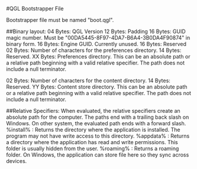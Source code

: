 #QGL Bootstrapper File

Bootstrapper file must be named "boot.qgl".

##Binary layout:
04 Bytes: QGL Version
12 Bytes: Padding
16 Bytes: GUID magic number. Must be "00DA5445-8F97-4DA7-B6A4-3B0DA4F90874"
    in binary form.
16 Bytes: Engine GUID. Currently unused.
16 Bytes: Reserved
02 Bytes: Number of characters for the preferences directory.
14 Bytes: Reserved.
XX Bytes: Preferences directory. This can be an absolute path or a relative 
    path beginning with a valid relative specifier. The path does not include a
    null terminator.

02 Bytes: Number of characters for the content directory.
14 Bytes: Reserved.
YY Bytes: Content store directory. This can be an absolute path or a relative 
    path beginning with a valid relative specifier. The path does not include a
    null terminator.


##Relative Specifiers:
When evaluated, the relative specifiers create an absolute path for the 
computer. The paths end with a trailing back slash on Windows. On other 
system, the evaluated path ends with a forward slash.
%install%   : Returns the directory where the application is installed.
              The program may not have write access to this directory.
%appdata%   : Returns a directory where the application has read and write
              permissions. This folder is usually hidden from the user.
%roaming%   : Returns a roaming folder. On Windows, the application can store
              file here so they sync across devices.